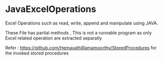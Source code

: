 # JavaExcelOperations
Excel Operations such as read, write, append and manipulate using JAVA. 

These File has  partial methods , This is not a runnable program as only Excel related operation are  extracted separatly


Refer : https://github.com/HemavathiRamamoorthy/StoredProcedures for the invoked stored procedures
